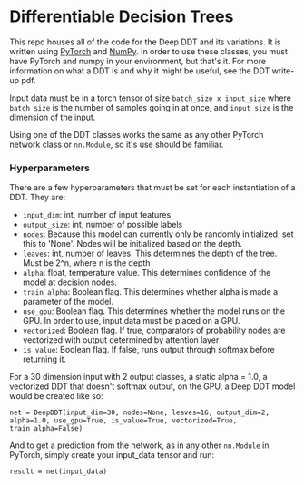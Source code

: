 # Differentiable Decision Trees

This repo houses all of the code for the Deep DDT and its variations. It is written using [PyTorch](https://pytorch.org/get-started/locally/) and [NumPy](https://www.numpy.org/). In order to use these classes, you must have PyTorch and numpy in your environment, but that's it. For more information on what a DDT is and why it might be useful, see the DDT write-up pdf.

Input data must be in a torch tensor of size `batch_size x input_size` where `batch_size` is the number of samples going in at once, and `input_size` is the dimension of the input.

Using one of the DDT classes works the same as any other PyTorch network class or `nn.Module`, so it's use should be familiar.

### Hyperparameters
There are a few hyperparameters that must be set for each instantiation of a DDT. They are:

* `input_dim`: int, number of input features
* `output_size`: int, number of possible labels
* `nodes`: Because this model can currently only be randomly initialized, set this to 'None'. Nodes will be initialized based on the depth.
* `leaves`: int, number of leaves. This determines the depth of the tree. Must be 2^n, where n is the depth
* `alpha`: float, temperature value. This determines confidence of the model at decision nodes.
* `train_alpha`: Boolean flag. This determines whether alpha is made a parameter of the model.
* `use_gpu`: Boolean flag. This determines whether the model runs on the GPU. In order to use, input data must be placed on a GPU.
* `vectorized`: Boolean flag. If true, comparators of probability nodes are vectorized with output determined by attention layer
* `is_value`: Boolean flag. If false, runs output through softmax before returning it.
  

For a 30 dimension input with 2 output classes, a static alpha = 1.0, a vectorized DDT that doesn't softmax output, on the GPU, a Deep DDT model would be created like so:

```
net = DeepDDT(input_dim=30, nodes=None, leaves=16, output_dim=2, alpha=1.0, use_gpu=True, is_value=True, vectorized=True, train_alpha=False)
```

And to get a prediction from the network, as in any other `nn.Module` in PyTorch, simply create your input_data tensor and run:
```
result = net(input_data)
```
